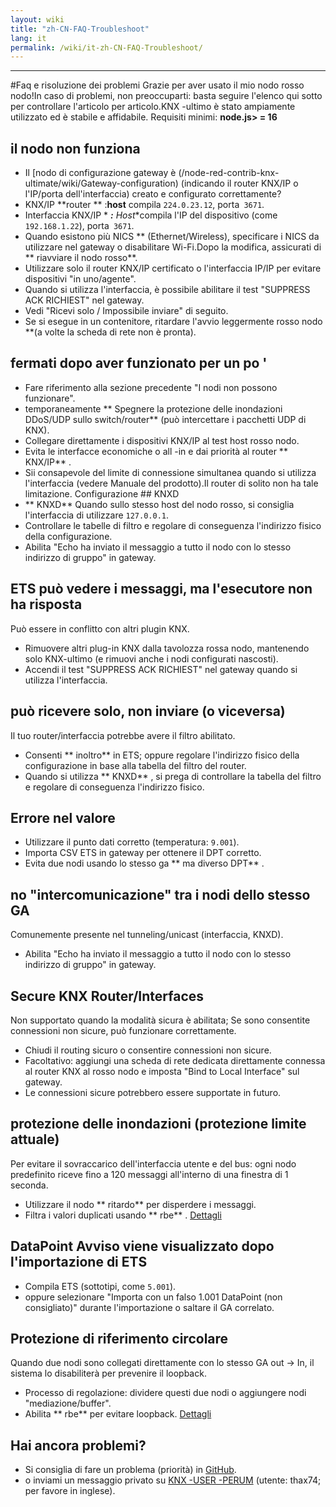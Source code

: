 ```yaml
---
layout: wiki
title: "zh-CN-FAQ-Troubleshoot"
lang: it
permalink: /wiki/it-zh-CN-FAQ-Troubleshoot/
---
```

---
#Faq e risoluzione dei problemi
Grazie per aver usato il mio nodo rosso nodo!In caso di problemi, non preoccuparti: basta seguire l'elenco qui sotto per controllare l'articolo per articolo.KNX -ultimo è stato ampiamente utilizzato ed è stabile e affidabile.
Requisiti minimi: **node.js> = 16**
## il nodo non funziona
- Il [nodo di configurazione gateway è (/node-red-contrib-knx-ultimate/wiki/Gateway-configuration) (indicando il router KNX/IP o l'IP/porta dell'interfaccia) creato e configurato correttamente?
- KNX/IP **router ** :**host** compila `224.0.23.12`, porta` 3671`.
- Interfaccia KNX/IP * ***:** Host**compila l'IP del dispositivo (come `192.168.1.22`), porta` 3671`.
- Quando esistono più NICS ** (Ethernet/Wireless), specificare i NICS da utilizzare nel gateway o disabilitare Wi-Fi.Dopo la modifica, assicurati di ** riavviare il nodo rosso**.
- Utilizzare solo il router KNX/IP certificato o l'interfaccia IP/IP per evitare dispositivi "in uno/agente".
- Quando si utilizza l'interfaccia, è possibile abilitare il test "SUPPRESS ACK RICHIEST" nel gateway.
- Vedi "Ricevi solo / Impossibile inviare" di seguito.
- Se si esegue in un contenitore, ritardare l'avvio leggermente rosso nodo **(a volte la scheda di rete non è pronta).
## fermati dopo aver funzionato per un po '
- Fare riferimento alla sezione precedente "I nodi non possono funzionare".
- temporaneamente ** Spegnere la protezione delle inondazioni DDoS/UDP sullo switch/router** (può intercettare i pacchetti UDP di KNX).
- Collegare direttamente i dispositivi KNX/IP al test host rosso nodo.
- Evita le interfacce economiche o all -in e dai priorità al router ** KNX/IP** .
- Sii consapevole del limite di connessione simultanea quando si utilizza l'interfaccia (vedere Manuale del prodotto).Il router di solito non ha tale limitazione.
Configurazione ## KNXD
- ** KNXD** Quando sullo stesso host del nodo rosso, si consiglia l'interfaccia di utilizzare `127.0.0.1`.
- Controllare le tabelle di filtro e regolare di conseguenza l'indirizzo fisico della configurazione.
- Abilita "Echo ha inviato il messaggio a tutto il nodo con lo stesso indirizzo di gruppo" in gateway.
## ETS può vedere i messaggi, ma l'esecutore non ha risposta
Può essere in conflitto con altri plugin KNX.
- Rimuovere altri plug-in KNX dalla tavolozza rossa nodo, mantenendo solo KNX-ultimo (e rimuovi anche i nodi configurati nascosti).
- Accendi il test "SUPPRESS ACK RICHIEST" nel gateway quando si utilizza l'interfaccia.
## può ricevere solo, non inviare (o viceversa)
Il tuo router/interfaccia potrebbe avere il filtro abilitato.
- Consenti ** inoltro** in ETS; oppure regolare l'indirizzo fisico della configurazione in base alla tabella del filtro del router.
- Quando si utilizza ** KNXD** , si prega di controllare la tabella del filtro e regolare di conseguenza l'indirizzo fisico.
## Errore nel valore
- Utilizzare il punto dati corretto (temperatura: `9.001`).
- Importa CSV ETS in gateway per ottenere il DPT corretto.
- Evita due nodi usando lo stesso ga ** ma diverso DPT** .
## no "intercomunicazione" tra i nodi dello stesso GA
Comunemente presente nel tunneling/unicast (interfaccia, KNXD).
- Abilita "Echo ha inviato il messaggio a tutto il nodo con lo stesso indirizzo di gruppo" in gateway.
## Secure KNX Router/Interfaces
Non supportato quando la modalità sicura è abilitata; Se sono consentite connessioni non sicure, può funzionare correttamente.
- Chiudi il routing sicuro o consentire connessioni non sicure.
- Facoltativo: aggiungi una scheda di rete dedicata direttamente connessa al router KNX al rosso nodo e imposta "Bind to Local Interface" sul gateway.
- Le connessioni sicure potrebbero essere supportate in futuro.
## protezione delle inondazioni (protezione limite attuale)
Per evitare il sovraccarico dell'interfaccia utente e del bus: ogni nodo predefinito riceve fino a 120 messaggi all'interno di una finestra di 1 seconda.
- Utilizzare il nodo ** ritardo** per disperdere i messaggi.
- Filtra i valori duplicati usando ** rbe** .
[Dettagli](/node-red-contrib-knx-ultimate/wiki/Protections)
## DataPoint Avviso viene visualizzato dopo l'importazione di ETS
- Compila ETS (sottotipi, come `5.001`).
- oppure selezionare "Importa con un falso 1.001 DataPoint (non consigliato)" durante l'importazione o saltare il GA correlato.
## Protezione di riferimento circolare
Quando due nodi sono collegati direttamente con lo stesso GA out → In, il sistema lo disabiliterà per prevenire il loopback.
- Processo di regolazione: dividere questi due nodi o aggiungere nodi "mediazione/buffer".
- Abilita ** rbe** per evitare loopback.
[Dettagli](/node-red-contrib-knx-ultimate/wiki/Protections)
## Hai ancora problemi?
- Si consiglia di fare un problema (priorità) in [GitHub](https://github.com/Supergiovane/node-red-contrib-knx-ultimate/issues).
- o inviami un messaggio privato su [KNX -USER -PERUM](https://knx-user-forum.de) (utente: thax74; per favore in inglese).
